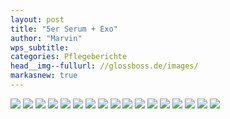 ```yaml
---
layout: post
title: "5er Serum + Exo"
author: "Marvin"
wps_subtitle: 
categories: Pflegeberichte
head__img--fullurl: //glossboss.de/images/
markasnew: true
---
```


![](https://glossbossimages.s3.eu-central-1.amazonaws.com/marvin/bmw5er-serum-exo/P1020869.JPG)
![](https://glossbossimages.s3.eu-central-1.amazonaws.com/marvin/bmw5er-serum-exo/P1020870.JPG)
![](https://glossbossimages.s3.eu-central-1.amazonaws.com/marvin/bmw5er-serum-exo/P1020871.JPG)
![](https://glossbossimages.s3.eu-central-1.amazonaws.com/marvin/bmw5er-serum-exo/P1020872.JPG)
![](https://glossbossimages.s3.eu-central-1.amazonaws.com/marvin/bmw5er-serum-exo/P1020873.JPG)
![](https://glossbossimages.s3.eu-central-1.amazonaws.com/marvin/bmw5er-serum-exo/P1020874.JPG)
![](https://glossbossimages.s3.eu-central-1.amazonaws.com/marvin/bmw5er-serum-exo/P1020875.JPG)
![](https://glossbossimages.s3.eu-central-1.amazonaws.com/marvin/bmw5er-serum-exo/P1020876.JPG)
![](https://glossbossimages.s3.eu-central-1.amazonaws.com/marvin/bmw5er-serum-exo/P1020877.JPG)
![](https://glossbossimages.s3.eu-central-1.amazonaws.com/marvin/bmw5er-serum-exo/P1020878.JPG)
![](https://glossbossimages.s3.eu-central-1.amazonaws.com/marvin/bmw5er-serum-exo/P1020879.JPG)
![](https://glossbossimages.s3.eu-central-1.amazonaws.com/marvin/bmw5er-serum-exo/P1020880.JPG)
![](https://glossbossimages.s3.eu-central-1.amazonaws.com/marvin/bmw5er-serum-exo/P1020881.JPG)
![](https://glossbossimages.s3.eu-central-1.amazonaws.com/marvin/bmw5er-serum-exo/P1020882.JPG)
![](https://glossbossimages.s3.eu-central-1.amazonaws.com/marvin/bmw5er-serum-exo/P1020883.JPG)
![](https://glossbossimages.s3.eu-central-1.amazonaws.com/marvin/bmw5er-serum-exo/P1020884.JPG)
![](https://glossbossimages.s3.eu-central-1.amazonaws.com/marvin/bmw5er-serum-exo/P1020885.JPG)
